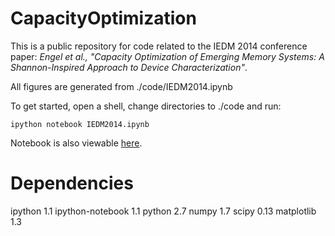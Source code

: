 CapacityOptimization
====================

This is a public repository for code related to the IEDM 2014 conference paper: *Engel et al., "Capacity Optimization of Emerging Memory Systems: A Shannon-Inspired Approach to Device Characterization"*.

All figures are generated from ./code/IEDM2014.ipynb

To get started, open a shell, change directories to ./code and run:

	ipython notebook IEDM2014.ipynb

Notebook is also viewable [here](http://nbviewer.ipython.org/github/rctn/CapacityOptimization/blob/master/code/IEDM2014.ipynb).


Dependencies
============
ipython 1.1
ipython-notebook 1.1
python 2.7
numpy 1.7
scipy 0.13
matplotlib 1.3